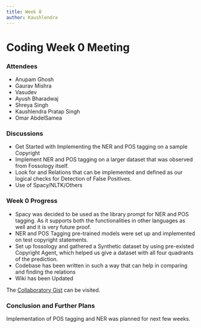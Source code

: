 ```yaml
---
title: Week 0
author: Kaushlendra
---
```

<!--
SPDX-License-Identifier: CC-BY-SA-4.0

SPDX-FileCopyrightText: 2021 Kaushlendra Pratap <kaushlendrapratap.9837@gmail.com>
-->

# Coding Week 0 Meeting

### Attendees

* Anupam Ghosh
* Gaurav Mishra
* Vasudev 
* Ayush Bharadwaj
* Shreya Singh
* Kaushlendra Pratap Singh
* Omar AbdelSamea 

### Discussions

* Get Started with Implementing the NER and POS tagging on a sample Copyright
* Implement NER and POS tagging on a larger dataset that was observed from Fossology itself.
* Look for and Relations that can be implemented and defined as our logical checks for Detection of False Positives.
* Use of Spacy/NLTK/Others

### Week 0 Progress

* Spacy was decided to be used as the library prompt for NER and POS tagging. As it supports both the functionalities in other languages as well and it is very future proof.
* NER and POS Tagging pre-trained models were set up and implemented on test copyright statements.
* Set up fossology and gathered a Synthetic dataset by using pre-existed Copyright Agent, which helped us give a dataset with all four quadrants of the prediction.
* Codebase has been written in such a way that can help in comparing and finding the relations
* Wiki has been Updated

The [Collaboratory Gist](https://gist.github.com/Kaushl2208/e7962f6f895912246a0bd813bba399ed) can be visited.

### Conclusion and Further Plans

Implementation of POS tagging and NER was planned for next few weeks.